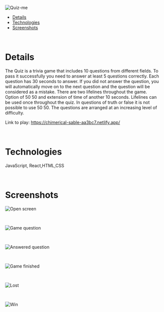  ![Quiz-me](https://i.ibb.co/m4HGYcP/quiz-me.png)
 

- [Details](#details-)
- [Technologies](#technologies-)
- [Screenshots](#screenshots-)



<br />

# Details

The Quiz is a trivia game that includes 10 questions from different fields. To pass it successfully you need to answer at least 5 questions correctly. Each question has 30 seconds to answer. If you did not answer the question, you will automatically move on to the next question and the question will be considered as a mistake. There are two lifelines throughout the game. Option of 50 50 and extension of time of another 10 seconds.
Lifelines can be used once throughout the quiz.
In questions of truth or false it is not possible to use 50 50. The questions are arranged at an increasing level of difficulty.

Link to play: https://chimerical-sable-aa3bc7.netlify.app/

<br />

# Technologies 
JavaScript, React,HTML,CSS


<br />

# Screenshots 

![Open screen](https://i.ibb.co/KG4C9qx/screenshot1.png)

<br />

![Game question](https://i.ibb.co/9qH7Cv2/screenshot2.png)

<br />

![Answered question](https://i.ibb.co/ncmgBwR/screenshot3.png)

<br />

![Game finished](https://i.ibb.co/W5JtnmW/screenshot4.png)

<br />

![Lost](https://i.ibb.co/DG3zz38/screenshot5.png)

<br />

![Win](https://i.ibb.co/frT4VQn/screenshot6.png)

<br />


